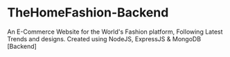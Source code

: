 # TheHomeFashion-Backend
An E-Commerce Website for the World's Fashion platform, Following Latest Trends and designs. Created using NodeJS, ExpressJS &amp; MongoDB [Backend]
